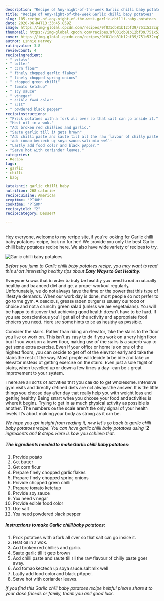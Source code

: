 ```yaml
---
description: "Recipe of Any-night-of-the-week Garlic chilli baby potatoes"
title: "Recipe of Any-night-of-the-week Garlic chilli baby potatoes"
slug: 105-recipe-of-any-night-of-the-week-garlic-chilli-baby-potatoes
date: 2020-06-04T13:33:45.859Z
image: https://img-global.cpcdn.com/recipes/9f031cb81b12bf39/751x532cq70/garlic-chilli-baby-potatoes-recipe-main-photo.jpg
thumbnail: https://img-global.cpcdn.com/recipes/9f031cb81b12bf39/751x532cq70/garlic-chilli-baby-potatoes-recipe-main-photo.jpg
cover: https://img-global.cpcdn.com/recipes/9f031cb81b12bf39/751x532cq70/garlic-chilli-baby-potatoes-recipe-main-photo.jpg
author: Linnie Harvey
ratingvalue: 3.8
reviewcount: 4
recipeingredient:
- " potato"
- " butter"
- " corn flour"
- " finely chopped garlic flakes"
- " finely chopped spring onions"
- " chopped green chilli"
- " tomato ketchup"
- " soy sauce"
- " vinegar"
- " edible food color"
- " salt"
- " powdered black pepper"
recipeinstructions:
- "Prick potatoes with a fork all over so that salt can go inside it."
- "Heat oil in a wok."
- "Add broken red chillies and garlic."
- "Saute garlic till it gets brown"
- "Add chilli paste and saute till all the raw flavour of chilly paste goes away."
- "Add tomao kectech up soya sauce.salt mix well"
- "Lastly add food color and black pApper."
- "Serve hot with coriander leaves."
categories:
- Recipe
tags:
- garlic
- chilli
- baby

katakunci: garlic chilli baby 
nutrition: 268 calories
recipecuisine: American
preptime: "PT40M"
cooktime: "PT50M"
recipeyield: "2"
recipecategory: Dessert

---
```

<br>
Hey everyone, welcome to my recipe site, if you're looking for Garlic chilli baby potatoes recipe, look no further! We provide you only the best Garlic chilli baby potatoes recipe here. We also have wide variety of recipes to try.
<br>


![Garlic chilli baby potatoes](https://img-global.cpcdn.com/recipes/9f031cb81b12bf39/751x532cq70/garlic-chilli-baby-potatoes-recipe-main-photo.jpg)

<i>Before you jump to Garlic chilli baby potatoes recipe, you may want to read this short interesting healthy tips about <strong>Easy Ways to Get Healthy</strong>.</i>

Everyone knows that in order to truly be healthy you need to eat a naturally healthy and balanced diet and get a proper workout regularly. Unfortunately, we do not always have the time or the power that this type of lifestyle demands. When our work day is done, most people do not prefer to go to the gym. A delicious, grease laden burger is usually our food of choice and not a crunchy green salad (unless we are vegetarians). You will be happy to discover that achieving good health doesn't have to be hard. If you are conscientious you'll get all of the activity and appropriate food choices you need. Here are some hints to be as healthy as possible.

Consider the stairs. Rather than riding an elevator, take the stairs to the floor you live or work on. This isn't as easy to do if you work on a very high floor but if you work on a lower floor, making use of the stairs is a superb way to get some extra exercise. Even if your office or home is on one of the highest floors, you can decide to get off of the elevator early and take the stairs the rest of the way. Most people will decide to be idle and take an elevator instead of getting exercise on the stairs. Even just a sole flight of stairs, when travelled up or down a few times a day--can be a great improvement to your system. 

There are all sorts of activities that you can do to get wholesome. Intensive gym visits and directly defined diets are not always the answer. It is the little things you choose day after day that really help you with weight loss and getting healthy. Being smart when you choose your food and activities is where it begins. Trying to get in as much physical activity as possible is another. The numbers on the scale aren't the only signal of your health levels. It’s about making your body as strong as it can be. 


<i>We hope you got insight from reading it, now let's go back to garlic chilli baby potatoes recipe. You can have garlic chilli baby potatoes using <strong>12</strong> ingredients and <strong>8</strong> steps. Here is how you achieve that.
</i>

##### The ingredients needed to make Garlic chilli baby potatoes:

1. Provide  potato
1. Get  butter
1. Get  corn flour
1. Prepare  finely chopped garlic flakes
1. Prepare  finely chopped spring onions
1. Provide  chopped green chilli
1. Prepare  tomato ketchup
1. Provide  soy sauce
1. You need  vinegar
1. Provide  edible food color
1. Use  salt
1. You need  powdered black pepper


##### Instructions to make Garlic chilli baby potatoes:

1. Prick potatoes with a fork all over so that salt can go inside it.
1. Heat oil in a wok.
1. Add broken red chillies and garlic.
1. Saute garlic till it gets brown
1. Add chilli paste and saute till all the raw flavour of chilly paste goes away.
1. Add tomao kectech up soya sauce.salt mix well
1. Lastly add food color and black pApper.
1. Serve hot with coriander leaves.


<i>If you find this Garlic chilli baby potatoes recipe helpful please share it to your close friends or family, thank you and good luck.</i>
